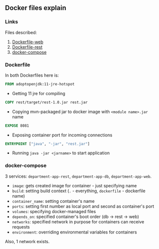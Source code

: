 ## Docker files explain

### Links

Files described:
1) [Dockerfile-web](../Dockerfile-web)
2) [Dockerfile-rest](../Dockerfile-rest)
3) [docker-compose](../docker-compose.yml)

### Dockerfile
In both Dockerfiles here is:
```dockerfile
FROM adoptopenjdk:11-jre-hotspot
```
- Getting 11 jre for compiling  

```dockerfile
COPY rest/target/rest-1.0.jar rest.jar
```
- Copying mvn-packaged jar to docker image with `<module name>.jar` name

```dockerfile
EXPOSE 8081
```
- Exposing container port for incoming connections  

```dockerfile
ENTRYPOINT ["java", "-jar", "rest.jar"]
```
- Running `java -jar <jarname>` to start application  

### docker-compose

3 services: `department-app-rest`, `department-app-db`, `department-app-web`.  

- `image`: gets created image for container - just specifying name
- `build`: setting build context (`.` - everything, `dockerfile` - dockerfile name)
- `container_name`: setting container's name
- `ports`: setting first number as local port and second as container's port
- `volumes`: specifying docker-managed files
- `depends_on`: specified container's boot order (db -> rest -> web)
- `networks`: specified network in purpose for containers can receive requests
- `environment`: overriding environmental variables for containers

Also, 1 network exists.